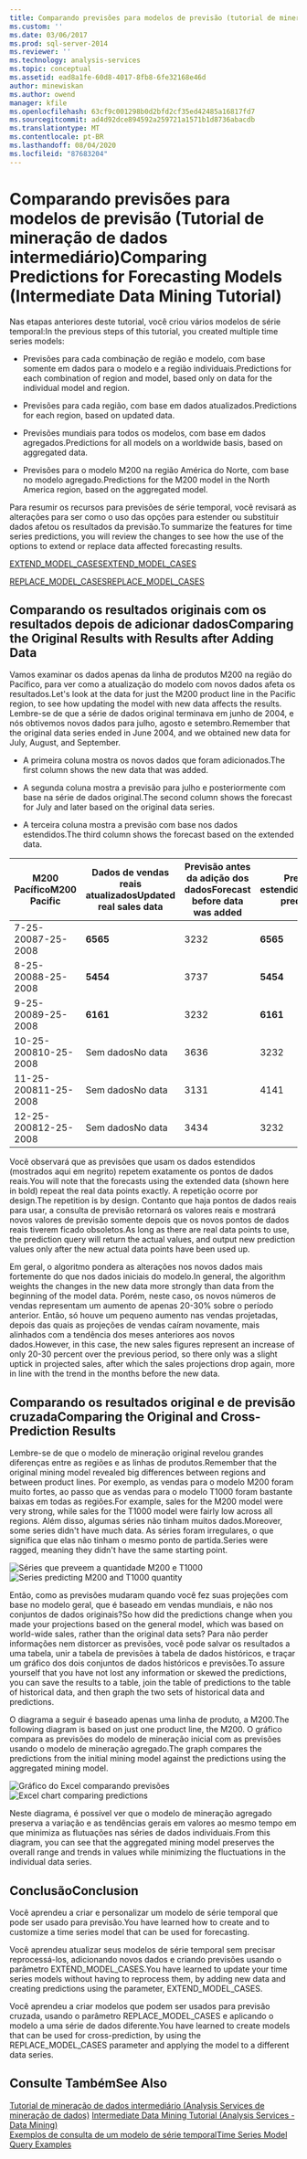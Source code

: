 ```yaml
---
title: Comparando previsões para modelos de previsão (tutorial de mineração de dados intermediários) | Microsoft Docs
ms.custom: ''
ms.date: 03/06/2017
ms.prod: sql-server-2014
ms.reviewer: ''
ms.technology: analysis-services
ms.topic: conceptual
ms.assetid: ead8a1fe-60d8-4017-8fb8-6fe32168e46d
author: minewiskan
ms.author: owend
manager: kfile
ms.openlocfilehash: 63cf9c001298b0d2bfd2cf35ed42485a16817fd7
ms.sourcegitcommit: ad4d92dce894592a259721a1571b1d8736abacdb
ms.translationtype: MT
ms.contentlocale: pt-BR
ms.lasthandoff: 08/04/2020
ms.locfileid: "87683204"
---
```

# <a name="comparing-predictions-for-forecasting-models-intermediate-data-mining-tutorial"></a><span data-ttu-id="dc572-102">Comparando previsões para modelos de previsão (Tutorial de mineração de dados intermediário)</span><span class="sxs-lookup"><span data-stu-id="dc572-102">Comparing Predictions for Forecasting Models (Intermediate Data Mining Tutorial)</span></span>
  <span data-ttu-id="dc572-103">Nas etapas anteriores deste tutorial, você criou vários modelos de série temporal:</span><span class="sxs-lookup"><span data-stu-id="dc572-103">In the previous steps of this tutorial, you created multiple time series models:</span></span>  
  
-   <span data-ttu-id="dc572-104">Previsões para cada combinação de região e modelo, com base somente em dados para o modelo e a região individuais.</span><span class="sxs-lookup"><span data-stu-id="dc572-104">Predictions for each combination of region and model, based only on data for the individual model and region.</span></span>  
  
-   <span data-ttu-id="dc572-105">Previsões para cada região, com base em dados atualizados.</span><span class="sxs-lookup"><span data-stu-id="dc572-105">Predictions for each region, based on updated data.</span></span>  
  
-   <span data-ttu-id="dc572-106">Previsões mundiais para todos os modelos, com base em dados agregados.</span><span class="sxs-lookup"><span data-stu-id="dc572-106">Predictions for all models on a worldwide basis, based on aggregated data.</span></span>  
  
-   <span data-ttu-id="dc572-107">Previsões para o modelo M200 na região América do Norte, com base no modelo agregado.</span><span class="sxs-lookup"><span data-stu-id="dc572-107">Predictions for the M200 model in the North America region, based on the aggregated model.</span></span>  
  
 <span data-ttu-id="dc572-108">Para resumir os recursos para previsões de série temporal, você revisará as alterações para ser como o uso das opções para estender ou substituir dados afetou os resultados da previsão.</span><span class="sxs-lookup"><span data-stu-id="dc572-108">To summarize the features for time series predictions, you will review the changes to see how the use of the options to extend or replace data affected forecasting results.</span></span>  
  
 [<span data-ttu-id="dc572-109">EXTEND_MODEL_CASES</span><span class="sxs-lookup"><span data-stu-id="dc572-109">EXTEND_MODEL_CASES</span></span>](#bkmk_EXTEND)  
  
 [<span data-ttu-id="dc572-110">REPLACE_MODEL_CASES</span><span class="sxs-lookup"><span data-stu-id="dc572-110">REPLACE_MODEL_CASES</span></span>](#bkmk_REPLACE)  
  
##  <a name="comparing-the-original-results-with-results-after-adding-data"></a><a name="bkmk_EXTEND"></a><span data-ttu-id="dc572-111">Comparando os resultados originais com os resultados depois de adicionar dados</span><span class="sxs-lookup"><span data-stu-id="dc572-111">Comparing the Original Results with Results after Adding Data</span></span>  
 <span data-ttu-id="dc572-112">Vamos examinar os dados apenas da linha de produtos M200 na região do Pacífico, para ver como a atualização do modelo com novos dados afeta os resultados.</span><span class="sxs-lookup"><span data-stu-id="dc572-112">Let's look at the data for just the M200 product line in the Pacific region, to see how updating the model with new data affects the results.</span></span> <span data-ttu-id="dc572-113">Lembre-se de que a série de dados original terminava em junho de 2004, e nós obtivemos novos dados para julho, agosto e setembro.</span><span class="sxs-lookup"><span data-stu-id="dc572-113">Remember that the original data series ended in June 2004, and we obtained new data for July, August, and September.</span></span>  
  
-   <span data-ttu-id="dc572-114">A primeira coluna mostra os novos dados que foram adicionados.</span><span class="sxs-lookup"><span data-stu-id="dc572-114">The first column shows the new data that was added.</span></span>  
  
-   <span data-ttu-id="dc572-115">A segunda coluna mostra a previsão para julho e posteriormente com base na série de dados original.</span><span class="sxs-lookup"><span data-stu-id="dc572-115">The second column shows the forecast for July and later based on the original data series.</span></span>  
  
-   <span data-ttu-id="dc572-116">A terceira coluna mostra a previsão com base nos dados estendidos.</span><span class="sxs-lookup"><span data-stu-id="dc572-116">The third column shows the forecast based on the extended data.</span></span>  
  
|<span data-ttu-id="dc572-117">**M200 Pacífico**</span><span class="sxs-lookup"><span data-stu-id="dc572-117">**M200 Pacific**</span></span>|<span data-ttu-id="dc572-118">Dados de vendas reais atualizados</span><span class="sxs-lookup"><span data-stu-id="dc572-118">Updated real sales data</span></span>|<span data-ttu-id="dc572-119">Previsão antes da adição dos dados</span><span class="sxs-lookup"><span data-stu-id="dc572-119">Forecast before data was added</span></span>|<span data-ttu-id="dc572-120">Previsão estendida</span><span class="sxs-lookup"><span data-stu-id="dc572-120">Extended prediction</span></span>|  
|----------------------|-----------------------------|------------------------------------|-------------------------|  
|<span data-ttu-id="dc572-121">7-25-2008</span><span class="sxs-lookup"><span data-stu-id="dc572-121">7-25-2008</span></span>|<span data-ttu-id="dc572-122">**65**</span><span class="sxs-lookup"><span data-stu-id="dc572-122">**65**</span></span>|<span data-ttu-id="dc572-123">32</span><span class="sxs-lookup"><span data-stu-id="dc572-123">32</span></span>|<span data-ttu-id="dc572-124">**65**</span><span class="sxs-lookup"><span data-stu-id="dc572-124">**65**</span></span>|  
|<span data-ttu-id="dc572-125">8-25-2008</span><span class="sxs-lookup"><span data-stu-id="dc572-125">8-25-2008</span></span>|<span data-ttu-id="dc572-126">**54**</span><span class="sxs-lookup"><span data-stu-id="dc572-126">**54**</span></span>|<span data-ttu-id="dc572-127">37</span><span class="sxs-lookup"><span data-stu-id="dc572-127">37</span></span>|<span data-ttu-id="dc572-128">**54**</span><span class="sxs-lookup"><span data-stu-id="dc572-128">**54**</span></span>|  
|<span data-ttu-id="dc572-129">9-25-2008</span><span class="sxs-lookup"><span data-stu-id="dc572-129">9-25-2008</span></span>|<span data-ttu-id="dc572-130">**61**</span><span class="sxs-lookup"><span data-stu-id="dc572-130">**61**</span></span>|<span data-ttu-id="dc572-131">32</span><span class="sxs-lookup"><span data-stu-id="dc572-131">32</span></span>|<span data-ttu-id="dc572-132">**61**</span><span class="sxs-lookup"><span data-stu-id="dc572-132">**61**</span></span>|  
|<span data-ttu-id="dc572-133">10-25-2008</span><span class="sxs-lookup"><span data-stu-id="dc572-133">10-25-2008</span></span>|<span data-ttu-id="dc572-134">Sem dados</span><span class="sxs-lookup"><span data-stu-id="dc572-134">No data</span></span>|<span data-ttu-id="dc572-135">36</span><span class="sxs-lookup"><span data-stu-id="dc572-135">36</span></span>|<span data-ttu-id="dc572-136">32</span><span class="sxs-lookup"><span data-stu-id="dc572-136">32</span></span>|  
|<span data-ttu-id="dc572-137">11-25-2008</span><span class="sxs-lookup"><span data-stu-id="dc572-137">11-25-2008</span></span>|<span data-ttu-id="dc572-138">Sem dados</span><span class="sxs-lookup"><span data-stu-id="dc572-138">No data</span></span>|<span data-ttu-id="dc572-139">31</span><span class="sxs-lookup"><span data-stu-id="dc572-139">31</span></span>|<span data-ttu-id="dc572-140">41</span><span class="sxs-lookup"><span data-stu-id="dc572-140">41</span></span>|  
|<span data-ttu-id="dc572-141">12-25-2008</span><span class="sxs-lookup"><span data-stu-id="dc572-141">12-25-2008</span></span>|<span data-ttu-id="dc572-142">Sem dados</span><span class="sxs-lookup"><span data-stu-id="dc572-142">No data</span></span>|<span data-ttu-id="dc572-143">34</span><span class="sxs-lookup"><span data-stu-id="dc572-143">34</span></span>|<span data-ttu-id="dc572-144">32</span><span class="sxs-lookup"><span data-stu-id="dc572-144">32</span></span>|  
  
 <span data-ttu-id="dc572-145">Você observará que as previsões que usam os dados estendidos (mostrados aqui em negrito) repetem exatamente os pontos de dados reais.</span><span class="sxs-lookup"><span data-stu-id="dc572-145">You will note that the forecasts using the extended data (shown here in bold) repeat the real data points exactly.</span></span> <span data-ttu-id="dc572-146">A repetição ocorre por design.</span><span class="sxs-lookup"><span data-stu-id="dc572-146">The repetition is by design.</span></span> <span data-ttu-id="dc572-147">Contanto que haja pontos de dados reais para usar, a consulta de previsão retornará os valores reais e mostrará novos valores de previsão somente depois que os novos pontos de dados reais tiverem ficado obsoletos.</span><span class="sxs-lookup"><span data-stu-id="dc572-147">As long as there are real data points to use, the prediction query will return the actual values, and output new prediction values only after the new actual data points have been used up.</span></span>  
  
 <span data-ttu-id="dc572-148">Em geral, o algoritmo pondera as alterações nos novos dados mais fortemente do que nos dados iniciais do modelo.</span><span class="sxs-lookup"><span data-stu-id="dc572-148">In general, the algorithm weights the changes in the new data more strongly than data from the beginning of the model data.</span></span> <span data-ttu-id="dc572-149">Porém, neste caso, os novos números de vendas representam um aumento de apenas 20-30% sobre o período anterior. Então, só houve um pequeno aumento nas vendas projetadas, depois das quais as projeções de vendas caíram novamente, mais alinhados com a tendência dos meses anteriores aos novos dados.</span><span class="sxs-lookup"><span data-stu-id="dc572-149">However, in this case, the new sales figures represent an increase of only 20-30 percent over the previous period, so there only was a slight uptick in projected sales, after which the sales projections drop again, more in line with the trend in the months before the new data.</span></span>  
  
##  <a name="comparing-the-original-and-cross-prediction-results"></a><a name="bkmk_REPLACE"></a><span data-ttu-id="dc572-150">Comparando os resultados original e de previsão cruzada</span><span class="sxs-lookup"><span data-stu-id="dc572-150">Comparing the Original and Cross-Prediction Results</span></span>  
 <span data-ttu-id="dc572-151">Lembre-se de que o modelo de mineração original revelou grandes diferenças entre as regiões e as linhas de produtos.</span><span class="sxs-lookup"><span data-stu-id="dc572-151">Remember that the original mining model revealed big differences between regions and between product lines.</span></span> <span data-ttu-id="dc572-152">Por exemplo, as vendas para o modelo M200 foram muito fortes, ao passo que as vendas para o modelo T1000 foram bastante baixas em todas as regiões.</span><span class="sxs-lookup"><span data-stu-id="dc572-152">For example, sales for the M200 model were very strong, while sales for the T1000 model were fairly low across all regions.</span></span> <span data-ttu-id="dc572-153">Além disso, algumas séries não tinham muitos dados.</span><span class="sxs-lookup"><span data-stu-id="dc572-153">Moreover, some series didn't have much data.</span></span> <span data-ttu-id="dc572-154">As séries foram irregulares, o que significa que elas não tinham o mesmo ponto de partida.</span><span class="sxs-lookup"><span data-stu-id="dc572-154">Series were ragged, meaning they didn't have the same starting point.</span></span>  
  
 <span data-ttu-id="dc572-155">![Séries que preveem a quantidade M200 e T1000](../../2014/tutorials/media/6series-defaultforecasting.gif "Séries que preveem a quantidade M200 e T1000")</span><span class="sxs-lookup"><span data-stu-id="dc572-155">![Series predicting M200 and T1000 quantity](../../2014/tutorials/media/6series-defaultforecasting.gif "Series predicting M200 and T1000 quantity")</span></span>  
  
 <span data-ttu-id="dc572-156">Então, como as previsões mudaram quando você fez suas projeções com base no modelo geral, que é baseado em vendas mundiais, e não nos conjuntos de dados originais?</span><span class="sxs-lookup"><span data-stu-id="dc572-156">So how did the predictions change when you made your projections based on the general model, which was based on world-wide sales, rather than the original data sets?</span></span> <span data-ttu-id="dc572-157">Para não perder informações nem distorcer as previsões, você pode salvar os resultados a uma tabela, unir a tabela de previsões à tabela de dados históricos, e traçar um gráfico dos dois conjuntos de dados históricos e previsões.</span><span class="sxs-lookup"><span data-stu-id="dc572-157">To assure yourself that you have not lost any information or skewed the predictions, you can save the results to a table, join the table of predictions to the table of historical data, and then graph the two sets of historical data and predictions.</span></span>  
  
 <span data-ttu-id="dc572-158">O diagrama a seguir é baseado apenas uma linha de produto, a M200.</span><span class="sxs-lookup"><span data-stu-id="dc572-158">The following diagram is based on just one product line, the M200.</span></span> <span data-ttu-id="dc572-159">O gráfico compara as previsões do modelo de mineração inicial com as previsões usando o modelo de mineração agregado.</span><span class="sxs-lookup"><span data-stu-id="dc572-159">The graph compares the predictions from the initial mining model against the predictions using the aggregated mining model.</span></span>  
  
 <span data-ttu-id="dc572-160">![Gráfico do Excel comparando previsões](../../2014/tutorials/media/m200-predictions-compared.gif "Gráfico do Excel comparando previsões")</span><span class="sxs-lookup"><span data-stu-id="dc572-160">![Excel chart comparing predictions](../../2014/tutorials/media/m200-predictions-compared.gif "Excel chart comparing predictions")</span></span>  
  
 <span data-ttu-id="dc572-161">Neste diagrama, é possível ver que o modelo de mineração agregado preserva a variação e as tendências gerais em valores ao mesmo tempo em que minimiza as flutuações nas séries de dados individuais.</span><span class="sxs-lookup"><span data-stu-id="dc572-161">From this diagram, you can see that the aggregated mining model preserves the overall range and trends in values while minimizing the fluctuations in the individual data series.</span></span>  
  
## <a name="conclusion"></a><span data-ttu-id="dc572-162">Conclusão</span><span class="sxs-lookup"><span data-stu-id="dc572-162">Conclusion</span></span>  
 <span data-ttu-id="dc572-163">Você aprendeu a criar e personalizar um modelo de série temporal que pode ser usado para previsão.</span><span class="sxs-lookup"><span data-stu-id="dc572-163">You have learned how to create and to customize a time series model that can be used for forecasting.</span></span>  
  
 <span data-ttu-id="dc572-164">Você aprendeu atualizar seus modelos de série temporal sem precisar reprocessá-los, adicionando novos dados e criando previsões usando o parâmetro EXTEND_MODEL_CASES.</span><span class="sxs-lookup"><span data-stu-id="dc572-164">You have learned to update your time series models without having to reprocess them, by adding new data and creating predictions using the parameter, EXTEND_MODEL_CASES.</span></span>  
  
 <span data-ttu-id="dc572-165">Você aprendeu a criar modelos que podem ser usados para previsão cruzada, usando o parâmetro REPLACE_MODEL_CASES e aplicando o modelo a uma série de dados diferente.</span><span class="sxs-lookup"><span data-stu-id="dc572-165">You have learned to create models that can be used for cross-prediction, by using the REPLACE_MODEL_CASES parameter and applying the model to a different data series.</span></span>  
  
## <a name="see-also"></a><span data-ttu-id="dc572-166">Consulte Também</span><span class="sxs-lookup"><span data-stu-id="dc572-166">See Also</span></span>  
 <span data-ttu-id="dc572-167">[Tutorial de mineração de dados intermediário &#40;Analysis Services de mineração de dados&#41;](../../2014/tutorials/intermediate-data-mining-tutorial-analysis-services-data-mining.md) </span><span class="sxs-lookup"><span data-stu-id="dc572-167">[Intermediate Data Mining Tutorial &#40;Analysis Services - Data Mining&#41;](../../2014/tutorials/intermediate-data-mining-tutorial-analysis-services-data-mining.md) </span></span>  
 [<span data-ttu-id="dc572-168">Exemplos de consulta de um modelo de série temporal</span><span class="sxs-lookup"><span data-stu-id="dc572-168">Time Series Model Query Examples</span></span>](../../2014/analysis-services/data-mining/time-series-model-query-examples.md)  
  
  

